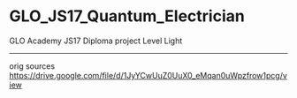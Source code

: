 # GLO_JS17_Quantum_Electrician
GLO Academy JS17 Diploma project Level Light


----
orig sources
https://drive.google.com/file/d/1JyYCwUuZ0UuX0_eMqan0uWpzfrow1pcg/view


